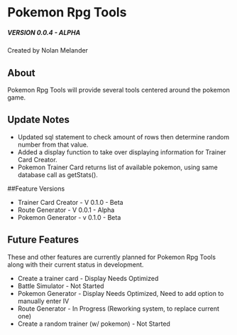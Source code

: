 # Pokemon Rpg Tools
##### VERSION 0.0.4 - ALPHA
Created by Nolan Melander

## About

Pokemon Rpg Tools will  provide several tools centered around the pokemon game.

## Update Notes
* Updated sql statement to check amount of rows then determine random number from that value.
* Added a display function to take over displaying information for Trainer Card Creator.
* Pokemon Trainer Card returns list of available pokemon, using same database call as getStats(). 

##Feature Versions
* Trainer Card Creator - V 0.1.0 - Beta
* Route Generator - V 0.0.1 - Alpha
* Pokemon Generator - v 0.1.0 - Beta

## Future Features

These and other features are currently planned for Pokemon Rpg Tools along with their current status in development.

* Create a trainer card - Display Needs Optimized
* Battle Simulator - Not Started
* Pokemon Generator - Display Needs Optimized, Need to add option to manually enter IV
* Route Generator - In Progress (Reworking system, to replace current one)
* Create a random trainer (w/ pokemon) - Not Started

